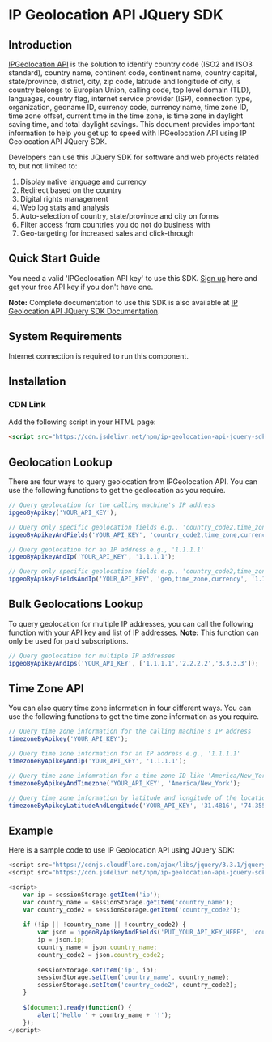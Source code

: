 # IP Geolocation API JQuery SDK

## Introduction

[IPGeolocation API](https://ipgeolocation.io) is the solution to identify country code (ISO2 and ISO3 standard), country name, continent code, continent name, country capital, state/province, district, city, zip code, latitude and longitude of city, is country belongs to Europian Union, calling code, top level domain (TLD), languages, country flag, internet service provider (ISP), connection type, organization, geoname ID, currency code, currency name, time zone ID, time zone offset, current time in the time zone, is time zone in daylight saving time, and total daylight savings. This document provides important information to help you get up to speed with IPGeolocation API using IP Geolocation API JQuery SDK.

Developers can use this JQuery SDK for software and web projects related to, but not limited to:

1. Display native language and currency
2. Redirect based on the country
3. Digital rights management
4. Web log stats and analysis
5. Auto-selection of country, state/province and city on forms
6. Filter access from countries you do not do business with
7. Geo-targeting for increased sales and click-through

## Quick Start Guide

You need a valid 'IPGeolocation API key' to use this SDK. [Sign up](https://ipgeolocation.io/signup) here and get your free API key if you don't have one.

**Note:** Complete documentation to use this SDK is also available at [IP Geolocation API JQuery SDK Documentation](https://ipgeolocation.io/documentation/ip-geolocation-api-jquery-sdk-201809051507).

## System Requirements  

Internet connection is required to run this component.

## Installation
### CDN Link

Add the following script in your HTML page:

```html
<script src="https://cdn.jsdelivr.net/npm/ip-geolocation-api-jquery-sdk@1.0.3/ipgeolocation.min.js"></script>
```

## Geolocation Lookup

There are four ways to query geolocation from IPGeolocation API. You can use the following functions to get the geolocation as you require.

```javascript
// Query geolocation for the calling machine's IP address
ipgeoByApikey('YOUR_API_KEY');

// Query only specific geolocation fields e.g., 'country_code2,time_zone,currency' for the calling machine's IP address
ipgeoByApikeyAndFields('YOUR_API_KEY', 'country_code2,time_zone,currency');

// Query geolocation for an IP address e.g., '1.1.1.1'
ipgeoByApikeyAndIp('YOUR_API_KEY', '1.1.1.1');

// Query only specific geolocation fields e.g., 'country_code2,time_zone,currency' for an IP address e.g., '1.1.1.1'
ipgeoByApikeyFieldsAndIp('YOUR_API_KEY', 'geo,time_zone,currency', '1.1.1.1');
```

## Bulk Geolocations Lookup

To query geolocation for multiple IP addresses, you can call the following function with your API key and list of IP addresses.
**Note:** This function can only be used for paid subscriptions.

```javascript
// Query geolocation for multiple IP addresses
ipgeoByApikeyAndIps('YOUR_API_KEY', ['1.1.1.1','2.2.2.2','3.3.3.3']);
```

## Time Zone API

You can also query time zone information in four different ways. You can use the following functions to get the time zone information as you require.

```javascript
// Query time zone information for the calling machine's IP address
timezoneByApikey('YOUR_API_KEY');

// Query time zone information for an IP address e.g., '1.1.1.1'
timezoneByApikeyAndIp('YOUR_API_KEY', '1.1.1.1');

// Query time zone infomration for a time zone ID like 'America/New_York'
timezoneByApikeyAndTimezone('YOUR_API_KEY', 'America/New_York');

// Query time zone information by latitude and longitude of the location
timezoneByApikeyLatitudeAndLongitude('YOUR_API_KEY', '31.4816', '74.3551')
```

## Example

Here is a sample code to use IP Geolocation API using JQuery SDK:

```javascript
<script src="https://cdnjs.cloudflare.com/ajax/libs/jquery/3.3.1/jquery.min.js"></script>
<script src="https://cdn.jsdelivr.net/npm/ip-geolocation-api-jquery-sdk@1.0.3/ipgeolocation.min.js"></script>

<script>
    var ip = sessionStorage.getItem('ip');
    var country_name = sessionStorage.getItem('country_name');
    var country_code2 = sessionStorage.getItem('country_code2');
            
    if (!ip || !country_name || !country_code2) {
        var json = ipgeoByApikeyAndFields('PUT_YOUR_API_KEY_HERE', 'country_name,country_code2');
        ip = json.ip;
        country_name = json.country_name;
        country_code2 = json.country_code2;
                
        sessionStorage.setItem('ip', ip);
        sessionStorage.setItem('country_name', country_name);
        sessionStorage.setItem('country_code2', country_code2);
    }
                
    $(document).ready(function() {
        alert('Hello ' + country_name + '!');
    });
</script>
```
